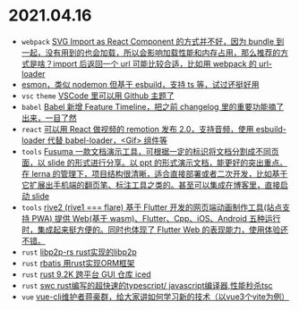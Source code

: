 # 2021.04.16

* `webpack` [SVG Import as React Component 的方式并不好，因为 bundle 到一起，没有用到的也会加载，所以会影响加载性能和内存占用，那么推荐的方式是啥？import 后返回一个 url 可能比较合适，比如用 webpack 的 url-loader](https://twitter.com/_developit/status/1382838799420514317)
* [esmon，类似 nodemon 但基于 esbuild，支持 ts 等，试过还挺好用](https://github.com/egoist/esmon)
* `vsc` `theme` [VSCode 里可以用 Github 主题了](https://marketplace.visualstudio.com/items?itemName=GitHub.github-vscode-theme&WT.mc_id=devcloud-00000-cxa)
* `babel` [Babel 新增 Feature Timeline，把之前 changelog 里的重要功能摘了出来，一目了然](https://babeljs.io/docs/en/features-timeline)
* `react` [可以用 React 做视频的 remotion 发布 2.0，支持音频，使用 esbuild-loader 代替 babel-loader，\<Gif\> 组件等](https://www.remotion.dev/blog/2-0/)
* `tools` [Fusuma 一款文档演示工具，可根据一定的标识将文档分割成不同页面，以 slide 的形式进行分享。以 ppt 的形式演示文档，能更好的突出重点。在 lerna  的管理下，项目结构很清晰，适合直接部署或者二次开发，比如基于它扩展出手机端的翻页笔、标注工具之类的。甚至可以集成在博客里，直接启动 slide](https://github.com/hiroppy/fusuma)
* `tools` [rive2 (rive1 === flare) 基于 Flutter 开发的网页端动画制作工具(站点支持 PWA) 提供 Web(基于 wasm)、Flutter、Cpp、iOS、Android 五种运行时，集成起来挺方便的。同时也体现了 Flutter Web 的表现能力，使用体验还不错。](https://rive.app)
* `rust` [libp2p-rs rust实现的libp2p](https://github.com/netwarps/libp2p-rs)
* `rust` [rbatis 用rust实现ORM框架](https://github.com/rbatis/rbatis)
* `rust` [rust 9.2K 跨平台 GUI 仓库 iced](https://github.com/hecrj/iced)
* `rust` [swc rust编写的超快速的typescript/ javascript编译器,性能秒杀tsc](https://github.com/swc-project/swc)
* `vue` [vue-cli维护者蒋豪群，给大家讲如何学习新的技术（以vue3个vite为例）](https://b23.tv/7IaUec)